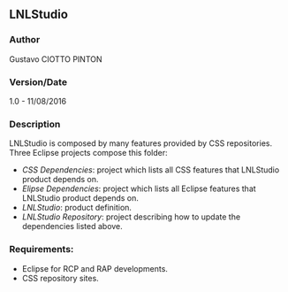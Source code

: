 ## LNLStudio

### Author
Gustavo CIOTTO PINTON

### Version/Date 
1.0 - 11/08/2016

### Description
LNLStudio is composed by many features provided by CSS repositories. Three Eclipse projects compose this folder:

- *CSS Dependencies*: project which lists all CSS features that LNLStudio product depends on. 
- *Elipse Dependencies*: project which lists all Eclipse features that LNLStudio product depends on. 
- *LNLStudio*: product definition.
- *LNLStudio Repository*: project describing how to update the dependencies listed above.

### Requirements:

- Eclipse for RCP and RAP developments.
- CSS repository sites.

